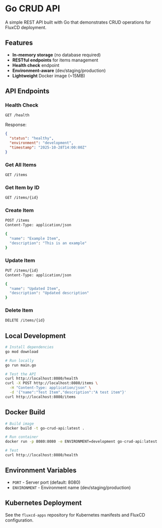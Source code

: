 # Go CRUD API

A simple REST API built with Go that demonstrates CRUD operations for FluxCD deployment.

## Features

- **In-memory storage** (no database required)
- **RESTful endpoints** for items management
- **Health check** endpoint
- **Environment-aware** (dev/staging/production)
- **Lightweight** Docker image (~15MB)

## API Endpoints

### Health Check
```bash
GET /health
```

Response:
```json
{
  "status": "healthy",
  "environment": "development",
  "timestamp": "2025-10-28T14:00:00Z"
}
```

### Get All Items
```bash
GET /items
```

### Get Item by ID
```bash
GET /items/{id}
```

### Create Item
```bash
POST /items
Content-Type: application/json

{
  "name": "Example Item",
  "description": "This is an example"
}
```

### Update Item
```bash
PUT /items/{id}
Content-Type: application/json

{
  "name": "Updated Item",
  "description": "Updated description"
}
```

### Delete Item
```bash
DELETE /items/{id}
```

## Local Development

```bash
# Install dependencies
go mod download

# Run locally
go run main.go

# Test the API
curl http://localhost:8080/health
curl -X POST http://localhost:8080/items \
  -H "Content-Type: application/json" \
  -d '{"name":"Test Item","description":"A test item"}'
curl http://localhost:8080/items
```

## Docker Build

```bash
# Build image
docker build -t go-crud-api:latest .

# Run container
docker run -p 8080:8080 -e ENVIRONMENT=development go-crud-api:latest

# Test
curl http://localhost:8080/health
```

## Environment Variables

- `PORT` - Server port (default: 8080)
- `ENVIRONMENT` - Environment name (dev/staging/production)

## Kubernetes Deployment

See the `fluxcd-apps` repository for Kubernetes manifests and FluxCD configuration.
